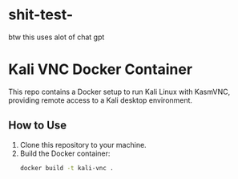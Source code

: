 # shit-test-
btw this uses alot of chat gpt

# Kali VNC Docker Container

This repo contains a Docker setup to run Kali Linux with KasmVNC, providing remote access to a Kali desktop environment.

## How to Use

1. Clone this repository to your machine.
2. Build the Docker container:
   ```bash
   docker build -t kali-vnc .



